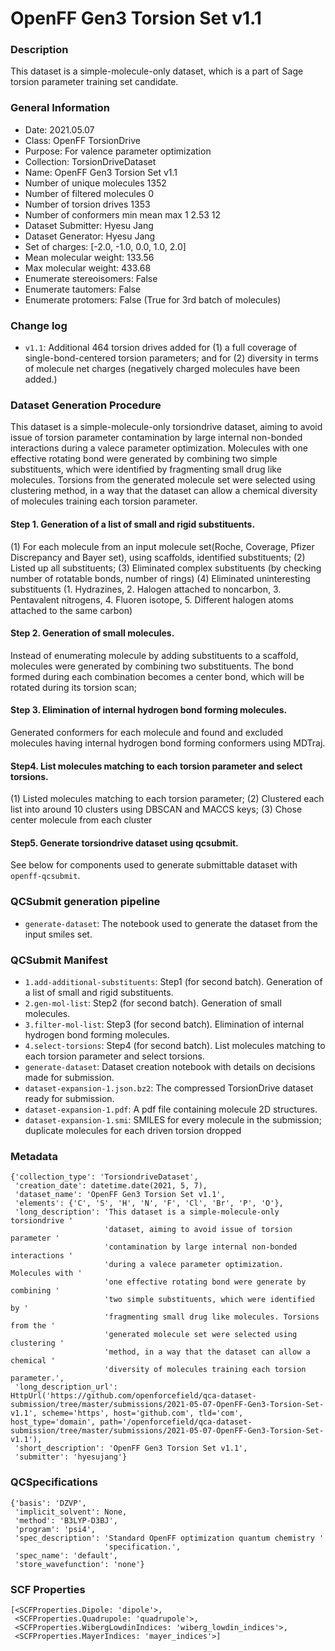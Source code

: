 # OpenFF Gen3 Torsion Set v1.1

### Description

This dataset is a simple-molecule-only dataset, which is a part of Sage torsion parameter training set candidate. 

### General Information

 - Date: 2021.05.07
 - Class: OpenFF TorsionDrive
 - Purpose: For valence parameter optimization 
 - Collection: TorsionDriveDataset
 - Name: OpenFF Gen3 Torsion Set v1.1
 - Number of unique molecules        1352
 - Number of filtered molecules      0
 - Number of torsion drives          1353
 - Number of conformers min mean max 1   2.53 12
 - Dataset Submitter: Hyesu Jang
 - Dataset Generator: Hyesu Jang
 - Set of charges: [-2.0, -1.0, 0.0, 1.0, 2.0]
 - Mean molecular weight: 133.56
 - Max molecular weight: 433.68
 - Enumerate stereoisomers: False
 - Enumerate tautomers: False
 - Enumerate protomers: False (True for 3rd batch of molecules)

### Change log
 - `v1.1`: Additional 464 torsion drives added for (1) a full coverage of single-bond-centered torsion parameters; and for (2) diversity in terms of molecule net charges (negatively charged molecules have been added.)

### Dataset Generation Procedure
This dataset is a simple-molecule-only torsiondrive dataset, aiming to avoid issue of torsion parameter contamination by large internal non-bonded interactions during a valece parameter optimization.
Molecules with one effective rotating bond were generated by combining two simple substituents, which were identified by fragmenting small drug like molecules.
Torsions from the generated molecule set were selected using clustering method, in a way that the dataset can allow a chemical diversity of molecules training each torsion parameter.

#### Step 1. Generation of a list of small and rigid substituents.
(1) For each molecule from an input molecule set(Roche, Coverage, Pfizer Discrepancy and Bayer set), using scaffolds, identified substituents; 
(2) Listed up all substituents; 
(3) Eliminated complex substituents (by checking number of rotatable bonds, number of rings) 
(4) Eliminated uninteresting substituents (1. Hydrazines, 2. Halogen attached to noncarbon, 3. Pentavalent nitrogens, 4. Fluoren isotope, 5. Different halogen atoms attached to the same carbon)

#### Step 2. Generation of small molecules.
Instead of enumerating molecule by adding substituents to a scaffold, molecules were generated by combining two substituents. The bond formed during each combination becomes a center bond, which will be rotated during its torsion scan;

#### Step 3. Elimination of internal hydrogen bond forming molecules.
Generated conformers for each molecule and found and excluded molecules having internal hydrogen bond forming conformers using MDTraj. 

#### Step4. List molecules matching to each torsion parameter and select torsions.
(1) Listed molecules matching to each torsion parameter;
(2) Clustered each list into around 10 clusters using DBSCAN and MACCS keys;
(3) Chose center molecule from each cluster

#### Step5. Generate torsiondrive dataset using qcsubmit.
See below for components used to generate submittable dataset with `openff-qcsubmit`.


### QCSubmit generation pipeline

 - `generate-dataset`: The notebook used to generate the dataset from the input smiles set.

### QCSubmit Manifest
- `1.add-additional-substituents`: Step1 (for second batch). Generation of a list of small and rigid substituents.
- `2.gen-mol-list`: Step2 (for second batch). Generation of small molecules.
- `3.filter-mol-list`: Step3 (for second batch). Elimination of internal hydrogen bond forming molecules.
- `4.select-torsions`: Step4 (for second batch). List molecules matching to each torsion parameter and select torsions.
- `generate-dataset`: Dataset creation notebook with details on decisions made for submission.
- `dataset-expansion-1.json.bz2`: The compressed TorsionDrive dataset ready for submission.
- `dataset-expansion-1.pdf`: A pdf file containing molecule 2D structures.
- `dataset-expansion-1.smi`: SMILES for every molecule in the submission; duplicate molecules for each driven torsion dropped

### Metadata
```
{'collection_type': 'TorsiondriveDataset',
 'creation_date': datetime.date(2021, 5, 7),
 'dataset_name': 'OpenFF Gen3 Torsion Set v1.1',
 'elements': {'C', 'S', 'H', 'N', 'F', 'Cl', 'Br', 'P', 'O'},
 'long_description': 'This dataset is a simple-molecule-only torsiondrive '
                     'dataset, aiming to avoid issue of torsion parameter '
                     'contamination by large internal non-bonded interactions '
                     'during a valece parameter optimization. Molecules with '
                     'one effective rotating bond were generate by combining '
                     'two simple substituents, which were identified by '
                     'fragmenting small drug like molecules. Torsions from the '
                     'generated molecule set were selected using clustering '
                     'method, in a way that the dataset can allow a chemical '
                     'diversity of molecules training each torsion parameter.',
 'long_description_url': HttpUrl('https://github.com/openforcefield/qca-dataset-submission/tree/master/submissions/2021-05-07-OpenFF-Gen3-Torsion-Set-v1.1', scheme='https', host='github.com', tld='com', host_type='domain', path='/openforcefield/qca-dataset-submission/tree/master/submissions/2021-05-07-OpenFF-Gen3-Torsion-Set-v1.1'),
 'short_description': 'OpenFF Gen3 Torsion Set v1.1',
 'submitter': 'hyesujang'}
 ```
 
### QCSpecifications
```
{'basis': 'DZVP',
 'implicit_solvent': None,
 'method': 'B3LYP-D3BJ',
 'program': 'psi4',
 'spec_description': 'Standard OpenFF optimization quantum chemistry '
                     'specification.',
 'spec_name': 'default',
 'store_wavefunction': 'none'}
```

### SCF Properties

```
[<SCFProperties.Dipole: 'dipole'>,
 <SCFProperties.Quadrupole: 'quadrupole'>,
 <SCFProperties.WibergLowdinIndices: 'wiberg_lowdin_indices'>,
 <SCFProperties.MayerIndices: 'mayer_indices'>]
```
